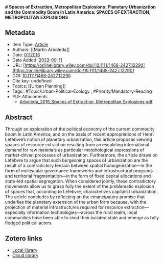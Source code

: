 #### # Spaces of Extraction, Metropolitan Explosions: Planetary Urbanization and the Commodity Boom in Latin America: SPACES OF EXTRACTION, METROPOLITAN EXPLOSIONS

## Metadata

* Item Type: [Article](article)
* Authors: [[Martín Arboleda]]
* Date: [01/2016](01/2016)
* Date Added: [2022-09-11](2022-09-11)
* URL: [https://onlinelibrary.wiley.com/doi/10.1111/1468-2427.12290](https://onlinelibrary.wiley.com/doi/10.1111/1468-2427.12290)
* DOI: [10.1111/1468-2427.12290](https://doi.org/10.1111/1468-2427.12290)
* Cite key: undefined
* Topics: [[Urban Planning]]
* Tags:: #Topic/Urban-Political-Ecology , #Priority/Mandatory-Reading
* PDF Attachments
	- [Arboleda_2016_Spaces of Extraction, Metropolitan Explosions.pdf](zotero://open-pdf/library/items/YGN2RYC5)

## Abstract

Through an exploration of the political economy of the current commodity boom in Latin America, and on the basis of recent appropriations of Henri Lefebvre’s notion of planetary urbanization, this article proposes viewing spaces of resource extraction resulting from an escalating international demand for raw materials as particular morphological expressions of market-driven processes of urbanization. Furthermore, the article draws on Lefebvre to argue that such burgeoning spaces of urbanization are the result of a contradictory tension between spatial homogenization––in the form of multiscalar governance frameworks and infrastructural programs––and territorial fragmentation––in the form of fixed capital allocations and state-led spatial segregation. When considered jointly, these contradictory movements allow us to grasp fully the extent of the problematic explosion of spaces that, according to Lefebvre, characterizes capitalist urbanization. The article concludes by reflecting on the emancipatory promise that underlies the planetary extension of the urban form because, with the projection of material infrastructures required for resource extraction––especially information technologies––across the rural realm, local communities have been able to shed their isolated state and emerge as fully fledged political actors.


##  Zotero links
* [Local library](zotero://select/items/1_GUZBX7R9)
* [Cloud library](http://zotero.org/users/10044860/items/GUZBX7R9)

